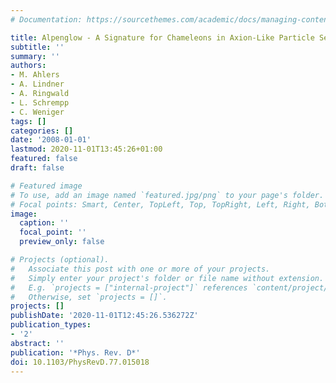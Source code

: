 ```yaml
---
# Documentation: https://sourcethemes.com/academic/docs/managing-content/

title: Alpenglow - A Signature for Chameleons in Axion-Like Particle Search Experiments
subtitle: ''
summary: ''
authors:
- M. Ahlers
- A. Lindner
- A. Ringwald
- L. Schrempp
- C. Weniger
tags: []
categories: []
date: '2008-01-01'
lastmod: 2020-11-01T13:45:26+01:00
featured: false
draft: false

# Featured image
# To use, add an image named `featured.jpg/png` to your page's folder.
# Focal points: Smart, Center, TopLeft, Top, TopRight, Left, Right, BottomLeft, Bottom, BottomRight.
image:
  caption: ''
  focal_point: ''
  preview_only: false

# Projects (optional).
#   Associate this post with one or more of your projects.
#   Simply enter your project's folder or file name without extension.
#   E.g. `projects = ["internal-project"]` references `content/project/deep-learning/index.md`.
#   Otherwise, set `projects = []`.
projects: []
publishDate: '2020-11-01T12:45:26.536272Z'
publication_types:
- '2'
abstract: ''
publication: '*Phys. Rev. D*'
doi: 10.1103/PhysRevD.77.015018
---
```

